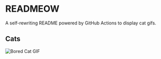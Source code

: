 # READMEOW

A self-rewriting README powered by GitHub Actions to display cat gifs.

## Cats

![Bored Cat GIF](https://media4.giphy.com/media/mlvseq9yvZhba/200.gif?cid=9acd02da5j9tqrxv72wj24ovn5oolcjiauvuzl7zrd3yuygw&ep=v1_gifs_search&rid=200.gif&ct=g)
